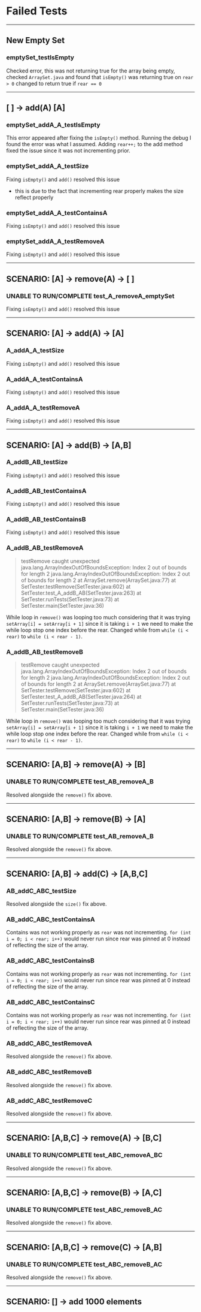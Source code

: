 # Failed Tests

---

## New Empty Set

### emptySet_testIsEmpty

Checked error, this was not returning true for the array being empty, checked `ArraySet.java` and found that `isEmpty()` was returning true on `rear > 0` changed to return true if `rear == 0`

---

## [ ] -> add(A) [A]

### emptySet_addA_A_testIsEmpty

This error appeared after fixing the `isEmpty()` method. Running the debug I found the error was what I assumed. Adding `rear++;` to the add method fixed the issue since it was not incrementing prior.

### emptySet_addA_A_testSize

Fixing `isEmpty()` and `add()` resolved this issue

- this is due to the fact that incrementing rear properly makes the size reflect properly

### emptySet_addA_A_testContainsA

Fixing `isEmpty()` and `add()` resolved this issue

### emptySet_addA_A_testRemoveA

Fixing `isEmpty()` and `add()` resolved this issue

---

## SCENARIO: [A] -> remove(A) -> [ ]

### UNABLE TO RUN/COMPLETE test_A_removeA_emptySet

Fixing `isEmpty()` and `add()` resolved this issue

---

## SCENARIO: [A] -> add(A) -> [A]

### A_addA_A_testSize

Fixing `isEmpty()` and `add()` resolved this issue

### A_addA_A_testContainsA

Fixing `isEmpty()` and `add()` resolved this issue

### A_addA_A_testRemoveA

Fixing `isEmpty()` and `add()` resolved this issue

---

## SCENARIO: [A] -> add(B) -> [A,B]

### A_addB_AB_testSize

Fixing `isEmpty()` and `add()` resolved this issue

### A_addB_AB_testContainsA

Fixing `isEmpty()` and `add()` resolved this issue

### A_addB_AB_testContainsB

Fixing `isEmpty()` and `add()` resolved this issue

### A_addB_AB_testRemoveA

> testRemove caught unexpected java.lang.ArrayIndexOutOfBoundsException: Index 2 out of bounds for length 2
> java.lang.ArrayIndexOutOfBoundsException: Index 2 out of bounds for length 2
> at ArraySet.remove(ArraySet.java:77)
> at SetTester.testRemove(SetTester.java:602)
> at SetTester.test_A_addB_AB(SetTester.java:263)
> at SetTester.runTests(SetTester.java:73)
> at SetTester.main(SetTester.java:36)

While loop in `remove()` was looping too much considering that it was trying `setArray[i] = setArray[i + 1]` since it is taking `i + 1` we need to make the while loop stop one index before the rear. Changed while from `while (i < rear)` to `while (i < rear - 1)`.

### A_addB_AB_testRemoveB

> testRemove caught unexpected java.lang.ArrayIndexOutOfBoundsException: Index 2 out of bounds for length 2
> java.lang.ArrayIndexOutOfBoundsException: Index 2 out of bounds for length 2
> at ArraySet.remove(ArraySet.java:77)
> at SetTester.testRemove(SetTester.java:602)
> at SetTester.test_A_addB_AB(SetTester.java:264)
> at SetTester.runTests(SetTester.java:73)
> at SetTester.main(SetTester.java:36)

While loop in `remove()` was looping too much considering that it was trying `setArray[i] = setArray[i + 1]` since it is taking `i + 1` we need to make the while loop stop one index before the rear. Changed while from `while (i < rear)` to `while (i < rear - 1)`.

---

## SCENARIO: [A,B] -> remove(A) -> [B]

### UNABLE TO RUN/COMPLETE test_AB_removeA_B

Resolved alongside the `remove()` fix above.

---

## SCENARIO: [A,B] -> remove(B) -> [A]

### UNABLE TO RUN/COMPLETE test_AB_removeA_B

Resolved alongside the `remove()` fix above.

---

## SCENARIO: [A,B] -> add(C) -> [A,B,C]

### AB_addC_ABC_testSize

Resolved alongside the `size()` fix above.

### AB_addC_ABC_testContainsA

Contains was not working properly as `rear` was not incrementing. `for (int i = 0; i < rear; i++)` would never run since rear was pinned at 0 instead of reflecting the size of the array.

### AB_addC_ABC_testContainsB

Contains was not working properly as `rear` was not incrementing. `for (int i = 0; i < rear; i++)` would never run since rear was pinned at 0 instead of reflecting the size of the array.

### AB_addC_ABC_testContainsC

Contains was not working properly as `rear` was not incrementing. `for (int i = 0; i < rear; i++)` would never run since rear was pinned at 0 instead of reflecting the size of the array.

### AB_addC_ABC_testRemoveA

Resolved alongside the `remove()` fix above.

### AB_addC_ABC_testRemoveB

Resolved alongside the `remove()` fix above.

### AB_addC_ABC_testRemoveC

Resolved alongside the `remove()` fix above.

---

## SCENARIO: [A,B,C] -> remove(A) -> [B,C]

### UNABLE TO RUN/COMPLETE test_ABC_removeA_BC

Resolved alongside the `remove()` fix above.

---

## SCENARIO: [A,B,C] -> remove(B) -> [A,C]

### UNABLE TO RUN/COMPLETE test_ABC_removeB_AC

Resolved alongside the `remove()` fix above.

---

## SCENARIO: [A,B,C] -> remove(C) -> [A,B]

### UNABLE TO RUN/COMPLETE test_ABC_removeB_AC

Resolved alongside the `remove()` fix above.

---

## SCENARIO: [] -> add 1000 elements
